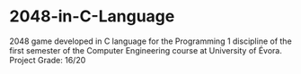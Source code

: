 # 2048-in-C-Language
2048 game developed in C language for the Programming 1 discipline of the first semester of the Computer Engineering course at University of Évora. Project Grade: 16/20
